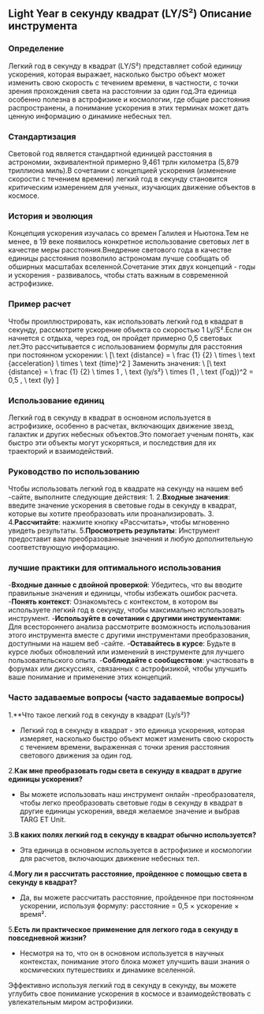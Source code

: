 ## Light Year в секунду квадрат (LY/S²) Описание инструмента

### Определение
Легкий год в секунду в квадрат (LY/S²) представляет собой единицу ускорения, которая выражает, насколько быстро объект может изменить свою скорость с течением времени, в частности, с точки зрения прохождения света на расстоянии за один год.Эта единица особенно полезна в астрофизике и космологии, где общие расстояния распространены, а понимание ускорения в этих терминах может дать ценную информацию о динамике небесных тел.

### Стандартизация
Световой год является стандартной единицей расстояния в астрономии, эквивалентной примерно 9,461 трлн километра (5,879 триллиона миль).В сочетании с концепцией ускорения (изменение скорости с течением времени) легкий год в секунду становится критическим измерением для ученых, изучающих движение объектов в космосе.

### История и эволюция
Концепция ускорения изучалась со времен Галилея и Ньютона.Тем не менее, в 19 веке появилось конкретное использование световых лет в качестве меры расстояния.Внедрение светового года в качестве единицы расстояния позволило астрономам лучше сообщать об обширных масштабах вселенной.Сочетание этих двух концепций - годы и ускорения - развивалось, чтобы стать важным в современной астрофизике.

### Пример расчет
Чтобы проиллюстрировать, как использовать легкий год в квадрат в секунду, рассмотрите ускорение объекта со скоростью 1 Ly/S².Если он начнется с отдыха, через год, он пройдет примерно 0,5 световых лет.Это рассчитывается с использованием формулы для расстояния при постоянном ускорении:
\ [\ text {distance} = \ frac {1} {2} \ times \ text {acceleration} \ times \ text {time}^2 \]
Заменить значения:
\ [\ text {distance} = \ frac {1} {2} \ times 1 \, \ text {ly/s²} \ times (1 \, \ text {Год})^2 = 0,5 \, \ text {ly} \]

### Использование единиц
Легкий год в секунду в квадрат в основном используется в астрофизике, особенно в расчетах, включающих движение звезд, галактик и других небесных объектов.Это помогает ученым понять, как быстро эти объекты могут ускоряться, и последствия для их траекторий и взаимодействий.

### Руководство по использованию
Чтобы использовать легкий год в квадрате на секунду на нашем веб -сайте, выполните следующие действия:
1.
2.**Входные значения**: введите значение ускорения в световые годы в секунду в квадрат, которые вы хотите преобразовать или проанализировать.
3.
4.**Рассчитайте**: нажмите кнопку «Рассчитать», чтобы мгновенно увидеть результаты.
5.**Просмотреть результаты**: Инструмент предоставит вам преобразованные значения и любую дополнительную соответствующую информацию.

### лучшие практики для оптимального использования
-**Входные данные с двойной проверкой**: Убедитесь, что вы вводите правильные значения и единицы, чтобы избежать ошибок расчета.
-**Понять контекст**: Ознакомьтесь с контекстом, в котором вы используете легкий год в секунду, чтобы максимально использовать инструмент.
-**Используйте в сочетании с другими инструментами**: Для всестороннего анализа рассмотрите возможность использования этого инструмента вместе с другими инструментами преобразования, доступными на нашем веб -сайте.
-**Оставайтесь в курсе**: Будьте в курсе любых обновлений или изменений в инструменте для лучшего пользовательского опыта.
-**Соблюдайте с сообществом**: участвовать в форумах или дискуссиях, связанных с астрофизикой, чтобы улучшить ваше понимание и применение этих концепций.

### Часто задаваемые вопросы (часто задаваемые вопросы)

1.**Что такое легкий год в секунду в квадрат (Ly/s²)?
- Легкий год в секунду в квадрат - это единица ускорения, которая измеряет, насколько быстро объект может изменить свою скорость с течением времени, выраженная с точки зрения расстояния светового движения за один год.

2.**Как мне преобразовать годы света в секунду в квадрат в другие единицы ускорения?**
- Вы можете использовать наш инструмент онлайн -преобразователя, чтобы легко преобразовать световые годы в секунду в квадрат в другие единицы ускорения, введя желаемое значение и выбрав TARG ET Unit.

3.**В каких полях легкий год в секунду в квадрат обычно используется?**
- Эта единица в основном используется в астрофизике и космологии для расчетов, включающих движение небесных тел.

4.**Могу ли я рассчитать расстояние, пройденное с помощью света в секунду в квадрат?**
- Да, вы можете рассчитать расстояние, пройденное при постоянном ускорении, используя формулу: расстояние = 0,5 × ускорение × время².

5.**Есть ли практическое применение для легкого года в секунду в повседневной жизни?**
- Несмотря на то, что он в основном используется в научных контекстах, понимание этого блока может улучшить ваши знания о космических путешествиях и динамике вселенной.

Эффективно используя легкий год в секунду в секунду, вы можете углубить свое понимание ускорения в космосе и взаимодействовать с увлекательным миром астрофизики.